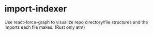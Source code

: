 # import-indexer
Use react-force-graph to visualize repo directory/file structures and the imports each file makes. (Rust only atm)
